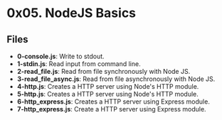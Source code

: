 # 0x05. NodeJS Basics
## Files
- **0-console.js**: Write to stdout.
- **1-stdin.js**: Read input from command line.
- **2-read_file.js**: Read from file synchronously with Node JS.
- **3-read_file_async.js**: Read from file asynchronously with Node JS.
- **4-http.js**: Creates a HTTP server using Node's HTTP module.
- **5-http.js**: Creates a HTTP server using Node's HTTP module.
- **6-http_express.js**: Creates a HTTP server using Express module.
- **7-http_express.js**: Create a HTTP server using Express module.
